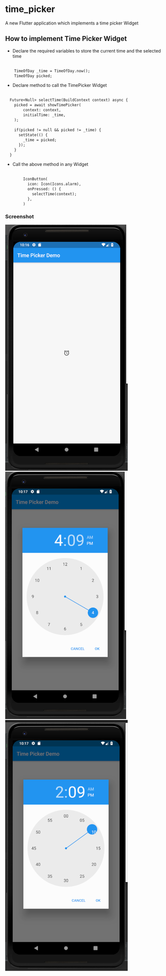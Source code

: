 # time_picker

A new Flutter application which implements a time picker Widget

## How to implement Time Picker Widget

- Declare the required variables to store the current time and the selected time

```

    TimeOfDay _time = TimeOfDay.now();
    TimeOfDay picked;

```

- Declare method to call the TimePicker Widget

```

  Future<Null> selectTime(BuildContext context) async {
    picked = await showTimePicker(
        context: context,
        initialTime: _time,
    );

    if(picked != null && picked != _time) {
      setState(() {
        _time = picked;
      });
    }
  }

```

- Call the above method in any Widget

```

        IconButton(
          icon: Icon(Icons.alarm),
          onPressed: () {
            selectTime(context);
          },
        )

```


### Screenshot

![](screenshots/screen1.png) ![](screenshots/screen2.png) ![](screenshots/screen3.png)